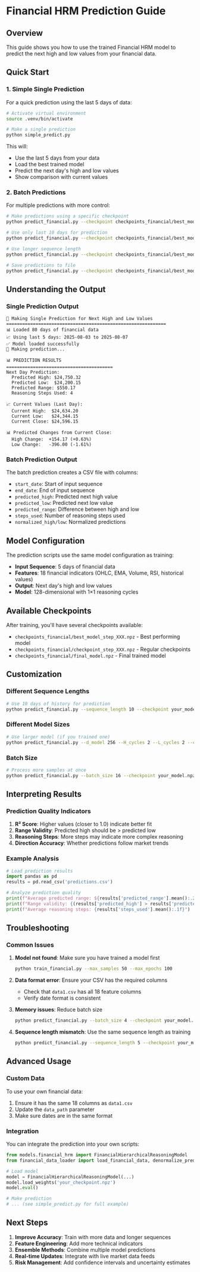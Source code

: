 # Financial HRM Prediction Guide

## Overview
This guide shows you how to use the trained Financial HRM model to predict the next high and low values from your financial data.

## Quick Start

### 1. Simple Single Prediction
For a quick prediction using the last 5 days of data:

```bash
# Activate virtual environment
source .venv/bin/activate

# Make a single prediction
python simple_predict.py
```

This will:
- Use the last 5 days from your data
- Load the best trained model
- Predict the next day's high and low values
- Show comparison with current values

### 2. Batch Predictions
For multiple predictions with more control:

```bash
# Make predictions using a specific checkpoint
python predict_financial.py --checkpoint checkpoints_financial/best_model_step_280.npz

# Use only last 10 days for prediction
python predict_financial.py --checkpoint checkpoints_financial/best_model_step_280.npz --last_n_days 10

# Use longer sequence length
python predict_financial.py --checkpoint checkpoints_financial/best_model_step_280.npz --sequence_length 10

# Save predictions to file
python predict_financial.py --checkpoint checkpoints_financial/best_model_step_280.npz --output my_predictions.csv
```

## Understanding the Output

### Single Prediction Output
```
🔮 Making Single Prediction for Next High and Low Values
============================================================
📊 Loaded 80 days of financial data
📈 Using last 5 days: 2025-08-03 to 2025-08-07
✅ Model loaded successfully
🔮 Making prediction...

📊 PREDICTION RESULTS
========================================
Next Day Prediction:
  Predicted High: $24,750.32
  Predicted Low:  $24,200.15
  Predicted Range: $550.17
  Reasoning Steps Used: 4

📈 Current Values (Last Day):
  Current High:  $24,634.20
  Current Low:   $24,344.15
  Current Close: $24,596.15

📊 Predicted Changes from Current Close:
  High Change:  +154.17 (+0.63%)
  Low Change:   -396.00 (-1.61%)
```

### Batch Prediction Output
The batch prediction creates a CSV file with columns:
- `start_date`: Start of input sequence
- `end_date`: End of input sequence  
- `predicted_high`: Predicted next high value
- `predicted_low`: Predicted next low value
- `predicted_range`: Difference between high and low
- `steps_used`: Number of reasoning steps used
- `normalized_high/low`: Normalized predictions

## Model Configuration

The prediction scripts use the same model configuration as training:
- **Input Sequence**: 5 days of financial data
- **Features**: 18 financial indicators (OHLC, EMA, Volume, RSI, historical values)
- **Output**: Next day's high and low values
- **Model**: 128-dimensional with 1×1 reasoning cycles

## Available Checkpoints

After training, you'll have several checkpoints available:
- `checkpoints_financial/best_model_step_XXX.npz` - Best performing model
- `checkpoints_financial/checkpoint_step_XXX.npz` - Regular checkpoints
- `checkpoints_financial/final_model.npz` - Final trained model

## Customization

### Different Sequence Lengths
```bash
# Use 10 days of history for prediction
python predict_financial.py --sequence_length 10 --checkpoint your_model.npz
```

### Different Model Sizes
```bash
# Use larger model (if you trained one)
python predict_financial.py --d_model 256 --H_cycles 2 --L_cycles 2 --checkpoint your_model.npz
```

### Batch Size
```bash
# Process more samples at once
python predict_financial.py --batch_size 16 --checkpoint your_model.npz
```

## Interpreting Results

### Prediction Quality Indicators
1. **R² Score**: Higher values (closer to 1.0) indicate better fit
2. **Range Validity**: Predicted high should be > predicted low
3. **Reasoning Steps**: More steps may indicate more complex reasoning
4. **Direction Accuracy**: Whether predictions follow market trends

### Example Analysis
```python
# Load prediction results
import pandas as pd
results = pd.read_csv('predictions.csv')

# Analyze prediction quality
print(f"Average predicted range: ${results['predicted_range'].mean():.2f}")
print(f"Range validity: {(results['predicted_high'] > results['predicted_low']).mean()*100:.1f}%")
print(f"Average reasoning steps: {results['steps_used'].mean():.1f}")
```

## Troubleshooting

### Common Issues

1. **Model not found**: Make sure you have trained a model first
   ```bash
   python train_financial.py --max_samples 50 --max_epochs 100
   ```

2. **Data format error**: Ensure your CSV has the required columns
   - Check that `data1.csv` has all 18 feature columns
   - Verify date format is consistent

3. **Memory issues**: Reduce batch size
   ```bash
   python predict_financial.py --batch_size 4 --checkpoint your_model.npz
   ```

4. **Sequence length mismatch**: Use the same sequence length as training
   ```bash
   python predict_financial.py --sequence_length 5 --checkpoint your_model.npz
   ```

## Advanced Usage

### Custom Data
To use your own financial data:
1. Ensure it has the same 18 columns as `data1.csv`
2. Update the `data_path` parameter
3. Make sure dates are in the same format

### Integration
You can integrate the prediction into your own scripts:

```python
from models.financial_hrm import FinancialHierarchicalReasoningModel
from financial_data_loader import load_financial_data, denormalize_predictions

# Load model
model = FinancialHierarchicalReasoningModel(...)
model.load_weights('your_checkpoint.npz')
model.eval()

# Make prediction
# ... (see simple_predict.py for full example)
```

## Next Steps

1. **Improve Accuracy**: Train with more data and longer sequences
2. **Feature Engineering**: Add more technical indicators
3. **Ensemble Methods**: Combine multiple model predictions
4. **Real-time Updates**: Integrate with live market data feeds
5. **Risk Management**: Add confidence intervals and uncertainty estimates
